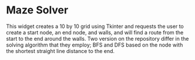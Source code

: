 # Maze Solver

This widget creates a 10 by 10 grid using Tkinter and requests the user to create a start node, an end node, and walls, and will find a route from the start to the end around the walls. Two version on the repository differ in the solving algorithm that they employ; BFS and DFS based on the node with the shortest straight line distance to the end.
